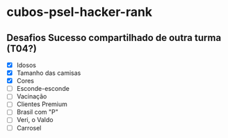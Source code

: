 # cubos-psel-hacker-rank

## Desafios Sucesso compartilhado de outra turma (T04?)

-   [x] Idosos
-   [x] Tamanho das camisas
-   [x] Cores
-   [ ] Esconde-esconde
-   [ ] Vacinação
-   [ ] Clientes Premium
-   [ ] Brasil com "P"
-   [ ] Veri, o Valdo
-   [ ] Carrosel

